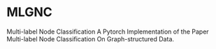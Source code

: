 # MLGNC
Multi-label Node Classification
A Pytorch Implementation of the Paper Multi-label Node Classification On Graph-structured Data.
